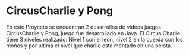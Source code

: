 # CircusCharlie y Pong
En este Proyecto se encuentran 2 desarrollos de videos juegos CircusCharlie y Pong, juego fue desarrollado en Java.
El Circus Charlie tiene 3 niveles realizado: Nivel 1 con el leon, nivel 2 en la cuerda con los monos y por ultima el nivel que charlie esta montado en una pelota.
